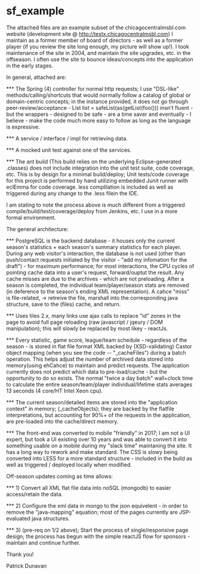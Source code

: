 # sf_example


The attached files are an example subset of the chicagocentralmsbl.com website (development site @ http://testx.chicagocentralmsbl.com) I maintain as a former member of board of directors - as well as a former player (if you review the site long enough, my picture will show up!).  I took maintenance of the site in 2004, and maintain the site upgrades, etc. in the offseason.  I often use the site to bounce ideas/concepts into the application in the early stages.


In general, attached are: 

*** The Spring (4) controller for normal http requests;  I use "DSL-like" methods/calling/shortcuts that would normally follow a catalog of global or domain-centric concepts; in the instance provided, it does not go through peer-review/acceptance  - List<String> list = safeList(as(getList(foo())) insn't fluent - but the wrappers - designed to be safe - are a time saver and eventually - I believe - make the code much more easy to follow as long as the language is expressive.

*** A service / interface / impl for retrieving data.

*** A mocked unit test against one of the services.

*** The ant build (This build relies on the underlying Eclipse-generated .classes) does not include integration into the unit test suite, code coverage, etc.  This is by design for a minimal build/deploy; Unit tests/code coverage for this project is performed by hand utilizing embedded Junit runner with eclEmma for code coverage.  less complilation is included as well as triggered during any change to the .less filein the IDE.

I am stating to note the process above is much different from a triggered compile/build/test/coverage/deploy from Jenkins, etc.  I use in a more formal environment.  


The general architecture:

*** PostgreSQL is the backend database - it houses only the current season's statistics + each season's summary statistics for each player. During any web visitor's interaction, the database is not used (other than push/contact requests initiated by the visitor - "add my infomation for the draft") - for maximum performance; for most interactions, the CPU cycles of pointing cache data into a user's request, forward/ouptut the result.  Any cache misses are due to the archives - which are not preloading.  After a season is completed, the individual team/player/season stats are removed (in deference to the season's ending XML representation).  A cahce "miss" is file-related, -> retreive the file, marshall into the corresponding java structure, save to the (files) cache, and return.

*** Uses tiles 2.x, many links use ajax calls to replace "id" zones in the page to avoid full page reloading (raw javascript / jqeury / DOM manipulation); this will slowly be replaced by most likey - reactJs.

*** Every statistic, game score, league/team schedule - regardless of the season - is stored in flat file format XML backed by (XSD-validating) Castor object mapping (when you see the code -- "_cacheFiles") during a batch operation.  This helps adjust the number of archived data stored into memory(using ehCahce) to maintain and predict requests.  The application currently does not predict which data to pre-load/cache - but the opportunity to do so exists.  The normal "twice a day batch" wall+clock time to calculate the entire season/team/player individual/lifetime stats averages 13 seconds (4 core/HT Intel Xeon cpu).

*** The current season/detailed items are stored into the "application context" in memory; (_cacheObjects);  they are backed by the flatfile interpretations, but accounting for 90%+ of the requests in the application, are pre-loaded into the cache/direct memory. 

*** The front-end was converted to mobile "friendly" in 2017; I am not a UI expert, but took a UI existing over 10 years and was able to convert it into something usable on a mobile during my "slack time" maintaning the site.  It has a long way to rework and make standard.  The CSS is slowy being converted into LESS for a more standard structure - included in the build as well as triggered / deployed locally when modified.


Off-season updates coming as time allows: 

*** 1) Convert all XML flat file data into noSQL (mongodb) to easier access/retain the data.

*** 2) Configure the xml data in mongo to the json equivelent - in order to remove the "java-mapping" equation; most of the pages currently are JSP-evaluated java structures.

*** 3) (pre-req on 1/2 above); Start the process of single/responsive page design; the process has begun with the simple reactJS flow for sponsors - maintain and continue further.




Thank you! 

Patrick Dunavan

